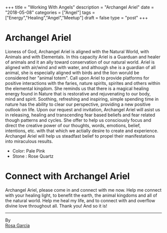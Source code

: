 +++
title = "Working With Angels"
description = "Archangel Ariel"
date = "2018-05-08"
categories = ["Angel"]
tags = ["Energy","Healing","Angel","Meetup"]
draft = false
type = "post"
+++

# Archangel Ariel

Lioness of God, Archangel Ariel is aligned with the Natural World, with Animals and with Elementals. In this capacity Ariel is a Guarduan and healer of animals and it an ally toward conservation of our natural world. Ariel is aligned with air/wind and with water, and although she is a guardian of all animal, she is especially aligned with birds and the lion woruld be considered her "animal totem". Call upon Ariel to provide platforms for positive interactions with the faries, nature spirits, spirites and others within the elemental kingdom. She reminds us that there is a magical healing energy found in Nature that is restorative and rejuvenating to our body, mind and spirit. Soothing, refreshing and inspiring, simple spending time in nature has the ability to clear our perspective, providing a new positive outlook on life. Upon our request and invitation, Archangel Ariel will asist us in releasing, healing and transcending fear based beliefs and fear related though patterns and cycles. She offer to help us consciously focus and direct the creative power of our thoughts, words, emotions, belief, intentions, etc. with that which we actially desire to create and experience. Archangel Ariel will help us steadfast belief to propel their manifestations into miraculous results.

- Color: Pale Pink
- Stone : Rose Quartz

# Connect with Archangel Ariel

Archangel Ariel, please come in and connect with me now. Help me connect with your healing light, to benefit the earth, the animal kingdoms and all of the natural world. Help me heal my life, and to connect with and overflow divine love throughout all. Thank you! And so it is!


---
By  
[Rosa Garcia](http://pseudophysical.com/contributor/rosa-garcia/)